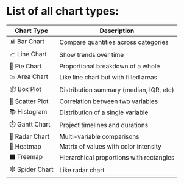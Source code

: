 # List of all chart types:

| Chart Type       | Description                              |
| ---------------- | ---------------------------------------- |
| 📊 Bar Chart     | Compare quantities across categories     |
| 📈 Line Chart    | Show trends over time                    |
| 🥧 Pie Chart     | Proportional breakdown of a whole        |
| 📉 Area Chart    | Like line chart but with filled areas    |
| 📦 Box Plot      | Distribution summary (median, IQR, etc)  |
| 📍 Scatter Plot  | Correlation between two variables        |
| 📚 Histogram     | Distribution of a single variable        |
| ⏱️ Gantt Chart   | Project timelines and durations          |
| 📐 Radar Chart   | Multi-variable comparisons               |
| 🧮 Heatmap       | Matrix of values with color intensity    |
| ⬛ Treemap        | Hierarchical proportions with rectangles |
| 🕸️ Spider Chart | Like radar chart                         |

